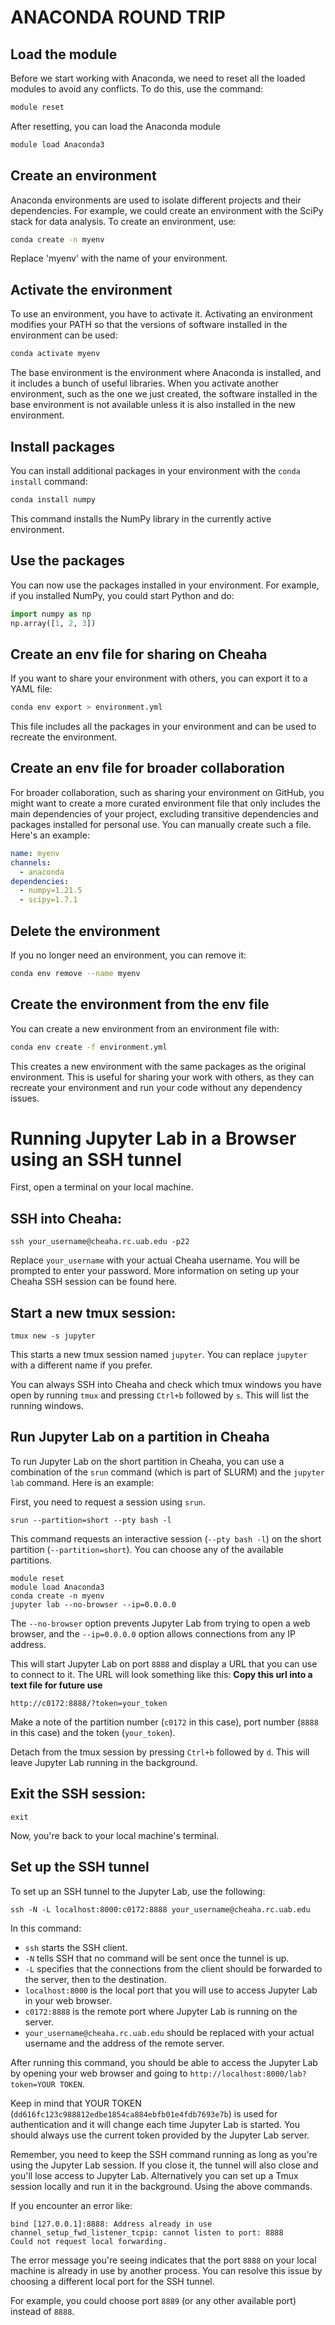 

# ANACONDA ROUND TRIP

## Load the module

Before we start working with Anaconda, we need to reset all the loaded modules to avoid any conflicts. To do this, use the command:

```bash
module reset
```

After resetting, you can load the Anaconda module 

```bash
module load Anaconda3
```

## Create an environment

Anaconda environments are used to isolate different projects and their dependencies. For example, we could create an environment with the SciPy stack for data analysis. To create an environment, use:

```bash
conda create -n myenv
```

Replace 'myenv' with the name of your environment.

## Activate the environment

To use an environment, you have to activate it. Activating an environment modifies your PATH so that the versions of software installed in the environment can be used:

```bash
conda activate myenv
```

The base environment is the environment where Anaconda is installed, and it includes a bunch of useful libraries. When you activate another environment, such as the one we just created, the software installed in the base environment is not available unless it is also installed in the new environment.

## Install packages

You can install additional packages in your environment with the `conda install` command:

```bash
conda install numpy
```

This command installs the NumPy library in the currently active environment.

## Use the packages

You can now use the packages installed in your environment. For example, if you installed NumPy, you could start Python and do:

```python
import numpy as np
np.array([1, 2, 3])
```

## Create an env file for sharing on Cheaha

If you want to share your environment with others, you can export it to a YAML file:

```bash
conda env export > environment.yml
```

This file includes all the packages in your environment and can be used to recreate the environment.

## Create an env file for broader collaboration

For broader collaboration, such as sharing your environment on GitHub, you might want to create a more curated environment file that only includes the main dependencies of your project, excluding transitive dependencies and packages installed for personal use. You can manually create such a file. Here's an example:

```yaml
name: myenv
channels:
  - anaconda
dependencies:
  - numpy=1.21.5
  - scipy=1.7.1
```

## Delete the environment

If you no longer need an environment, you can remove it:

```bash
conda env remove --name myenv
```

## Create the environment from the env file

You can create a new environment from an environment file with:

```bash
conda env create -f environment.yml
```

This creates a new environment with the same packages as the original environment. This is useful for sharing your work with others, as they can recreate your environment and run your code without any dependency issues. 



# Running Jupyter Lab in a Browser using an SSH tunnel

First, open a terminal on your local machine.

## SSH into Cheaha:

```
ssh your_username@cheaha.rc.uab.edu -p22
```

Replace `your_username` with your actual Cheaha username. You will be prompted to enter your password. More information on seting up your Cheaha SSH session can be found here.

## Start a new tmux session:

```
tmux new -s jupyter
```

This starts a new tmux session named `jupyter`. You can replace `jupyter` with a different name if you prefer.

You can always SSH into Cheaha and check which tmux windows you have open by running `tmux` and pressing `Ctrl+b` followed by `s`. This will list the running windows. 

## Run Jupyter Lab on a partition in Cheaha

To run Jupyter Lab on the short partition in Cheaha, you can use a combination of the `srun` command (which is part of SLURM) and the `jupyter lab` command. Here is an example:

First, you need to request a session using `srun`. 

```
srun --partition=short --pty bash -l
```

This command requests an interactive session (`--pty bash -l`) on the short partition (`--partition=short`). You can choose any of the available partitions. 

```
module reset
module load Anaconda3
conda create -n myenv
jupyter lab --no-browser --ip=0.0.0.0
```

The `--no-browser` option prevents Jupyter Lab from trying to open a web browser, and the `--ip=0.0.0.0` option allows connections from any IP address.

This will start Jupyter Lab on port `8888` and display a URL that you can use to connect to it. The URL will look something like this: **Copy this url into a text file for future use**

```
http://c0172:8888/?token=your_token
```

Make a note of the partition number (`c0172` in this case), port number (`8888` in this case) and the token (`your_token`). 

Detach from the tmux session by pressing `Ctrl+b` followed by `d`. This will leave Jupyter Lab running in the background.

## Exit the SSH session:

```
exit
```

Now, you're back to your local machine's terminal.

## Set up the SSH tunnel

To set up an SSH tunnel to the Jupyter Lab, use  the following:

```
ssh -N -L localhost:8000:c0172:8888 your_username@cheaha.rc.uab.edu
```

In this command:

- `ssh` starts the SSH client.
- `-N` tells SSH that no command will be sent once the tunnel is up.
- `-L` specifies that the connections from the client should be forwarded to the server, then to the destination.
- `localhost:8000` is the local port that you will use to access Jupyter Lab in your web browser.
- `c0172:8888` is the remote port where Jupyter Lab is running on the server.
- `your_username@cheaha.rc.uab.edu` should be replaced with your actual username and the address of the remote server.

After running this command, you should be able to access the Jupyter Lab by opening your web browser and going to `http://localhost:8000/lab?token=YOUR TOKEN`.

Keep in mind that YOUR TOKEN (`dd616fc123c988812edbe1854ca884ebfb01e4fdb7693e7b`) is used for authentication and it will change each time Jupyter Lab is started. You should always use the current token provided by the Jupyter Lab server.

Remember, you need to keep the SSH command running as long as you're using the Jupyter Lab session. If you close it, the tunnel will also close and you'll lose access to Jupyter Lab. Alternatively you can set up a Tmux session locally and run it in the background. Using the above commands. 

If you encounter an error like:
```
bind [127.0.0.1]:8888: Address already in use
channel_setup_fwd_listener_tcpip: cannot listen to port: 8888
Could not request local forwarding.
```

The error message you're seeing indicates that the port `8888` on your local machine is already in use by another process. You can resolve this issue by choosing a different local port for the SSH tunnel.

For example, you could choose port `8889` (or any other available port) instead of `8888`.





